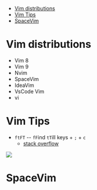 
<!-- vim-markdown-toc GFM -->

- [Vim distributions](#vim-distributions)
- [Vim Tips](#vim-tips)
- [SpaceVim](#spacevim)

<!-- vim-markdown-toc -->
# Vim distributions

* Vim 8
* Vim 9
* Nvim
* SpaceVim
* IdeaVim
* VsCode Vim
* vi

# Vim Tips
* `ftFT` -- `fF`ind `tT`ill keys + `;` + `c`
  - [stack overflow](https://stackoverflow.com/questions/12495442/what-do-the-f-and-t-commands-do-in-vim)

![](https://www.google.com/aclk?sa=l&ai=DChcSEwjMzLaq-Kv6AhUKhMgKHZGfDqQYABADGgJxdQ&ae=2&sig=AOD64_0KiT--hPBVASewwGXJVNaI6L-Qfg&adurl&ctype=5&ved=2ahUKEwjc6aeq-Kv6AhXnrnIEHSe3CZYQvhd6BAgBEHI)

# SpaceVim
